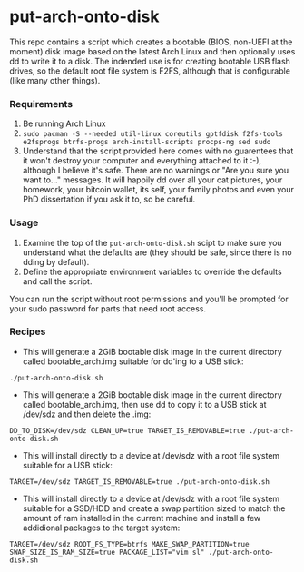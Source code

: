 # put-arch-onto-disk

This repo contains a script which creates a bootable (BIOS, non-UEFI at the moment) disk image based on the latest Arch Linux and then optionally uses dd to write it to a disk. The indended use is for creating bootable USB flash drives, so the default root file system is F2FS, although that is configurable (like many other things).

### Requirements
1. Be running Arch Linux
1. `sudo pacman -S --needed util-linux coreutils gptfdisk f2fs-tools e2fsprogs btrfs-progs arch-install-scripts procps-ng sed sudo`
1. Understand that the script provided here comes with no guarentees that it won't destroy your computer and everything attached to it :-), although I believe it's safe. There are no warnings or "Are you sure you want to..." messages. It will happily dd over all your cat pictures, your homework, your bitcoin wallet, its self, your family photos and even your PhD dissertation if you ask it to, so be careful.

### Usage

1. Examine the top of the `put-arch-onto-disk.sh` scipt to make sure you understand what the defaults are (they should be safe, since there is no dding by default).
1. Define the appropriate environment variables to override the defaults and call the script.

You can run the script without root permissions and you'll be prompted for your sudo password for parts that need root access.
### Recipes

- This will generate a 2GiB bootable disk image in the current directory called bootable_arch.img suitable for dd'ing to a USB stick:
```
./put-arch-onto-disk.sh
```
- This will generate a 2GiB bootable disk image in the current directory called bootable_arch.img, then use dd to copy it to a USB stick at /dev/sdz and then delete the .img:
```
DD_TO_DISK=/dev/sdz CLEAN_UP=true TARGET_IS_REMOVABLE=true ./put-arch-onto-disk.sh
```
- This will install directly to a device at /dev/sdz with a root file system suitable for a USB stick:
```
TARGET=/dev/sdz TARGET_IS_REMOVABLE=true ./put-arch-onto-disk.sh
```
- This will install directly to a device at /dev/sdz with a root file system suitable for a SSD/HDD and create a swap partition sized to match the amount of ram installed in the current machine and install a few addidional packages to the target system:
```
TARGET=/dev/sdz ROOT_FS_TYPE=btrfs MAKE_SWAP_PARTITION=true SWAP_SIZE_IS_RAM_SIZE=true PACKAGE_LIST="vim sl" ./put-arch-onto-disk.sh
```
